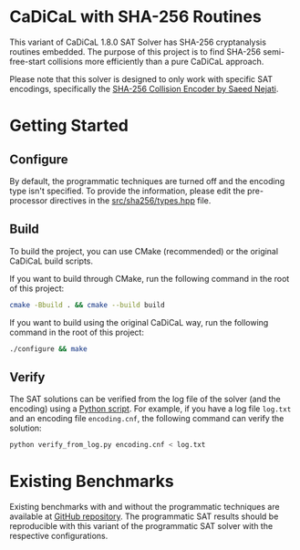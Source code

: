 # CaDiCaL with SHA-256 Routines

This variant of CaDiCaL 1.8.0 SAT Solver has SHA-256 cryptanalysis routines
embedded. The purpose of this project is to find SHA-256 semi-free-start
collisions more efficiently than a pure CaDiCaL approach.

Please note that this solver is designed to only work with specific SAT
encodings, specifically the [SHA-256 Collision
Encoder by Saeed Nejati](https://github.com/nahiyan/cryptanalysis/tree/master/encoders/nejati-collision).

# Getting Started

## Configure

By default, the programmatic techniques are turned off and the encoding type
isn't specified. To provide the information, please edit the pre-processor
directives in the
[src/sha256/types.hpp](https://github.com/nahiyan/cadical-sha256/blob/master/src/sha256/types.hpp)
file.

## Build

To build the project, you can use CMake (recommended) or the original
CaDiCaL build scripts.

If you want to build through CMake, run the following command in the root of
this project:
```bash
cmake -Bbuild . && cmake --build build
```

If you want to build using the original CaDiCaL way, run the following command
in the root of this project:
```bash
./configure && make
```

## Verify

The SAT solutions can be verified from the log file of the solver (and the
encoding) using a [Python
script](https://github.com/nahiyan/cryptanalysis/blob/master/collision/verify_from_log.py).
For example, if you have a log file `log.txt` and an encoding file
`encoding.cnf`, the following command can verify the solution:

```bash
python verify_from_log.py encoding.cnf < log.txt
```

# Existing Benchmarks

Existing benchmarks with and without the programmatic techniques are available
at [GitHub repository](https://github.com/nahiyan/sha256-data). The programmatic
SAT results should be reproducible with this variant of the programmatic SAT
solver with the respective configurations.
